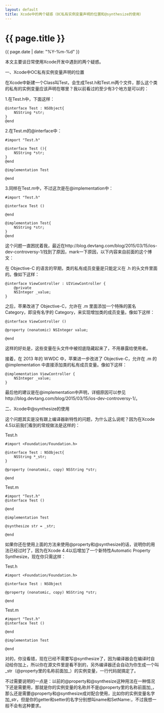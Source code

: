 ```yaml
---
layout: default
title: Xcode中的两个疑惑（OC私有实例变量声明的位置和@synthesize的使用）
---
```

{{ page.title }}
=============
{{ page.date | date: "%Y-%m-%d" }}

本文主要谈日常使用Xcode开发中遇到的两个疑惑。

一、Xcode中OC私有实例变量声明的位置

在Xcode中新建一个Class叫Test，会生成Test.h和Test.m两个文件，那么这个类的私有的实例变量应该声明在哪里？我以前看过的至少有3个地方是可以的：

1.在Test.h中，下面这样：

    @interface Test : NSObject{
        NSString *str;
    }
    @end

2.在Test.m的@interface中：

    #import "Test.h"

	@interface Test (){
        NSString *str;
	}
	@end

	@implementation Test

	@end

3.同样在Test.m中，不过这次是在@implementation中：

	#import "Test.h"

	@interface Test ()

	@end

	@implementation Test{
	    NSString *str;
	}
	@end

这个问题一直困扰着我，最近在http://blog.devtang.com/blog/2015/03/15/ios-dev-controversy-1/找到了原因，mark一下原因，以下内容来自前面的这个博文：

在 Objective-C 的语言的早期，类的私有成员变量是只能定义在 .h 的头文件里面的。像如下这样：

	@interface ViewController : UIViewController {
        @private
        NSInteger _value;
	}

之后，苹果改进了 Objective-C，允许在 .m 里面添加一个特殊的匿名 Category，即没有名字的 Category，来实现增加类的成员变量。像如下这样：

	@interface ViewController ()

	@property (nonatomic) NSInteger value;

	@end

这样的好处是，这些变量在头文件中被彻底隐藏起来了，不用暴露给使用者。

接着，在 2013 年的 WWDC 中，苹果进一步改进了 Objective-C，允许在 .m 的 @implementation 中直接添加类的私有成员变量。像如下这样：

	@implementation ViewController {
        NSInteger _value;
	}

最后他的建议是在@implementation中声明，详细原因可以参见http://blog.devtang.com/blog/2015/03/15/ios-dev-controversy-1/。

二、Xcode中@synthesize的使用

这个问题其实是没有跟上编译器新特性的问题，为什么这么说呢？因为在Xcode 4.5以前我们看到的常规做法是这样的：

Test.h

	#import <Foundation/Foundation.h>

	@interface Test : NSObject{
        NSString *_str;
	}

	@property (nonatomic, copy) NSString *str;

	@end

Test.m

	#import "Test.h"
	@interface Test ()

	@end

	@implementation Test

	@synthesize str = _str;

	@end

如果你还在使用上面的方法来使用@property和@synthesize的话，说明你的用法已经过时了，因为在Xcode 4.4以后增加了一个新特性Automatic Property Synthesize，现在你只需这样：

Test.h

	#import <Foundation/Foundation.h>

	@interface Test : NSObject

	@property (nonatomic, copy) NSString *str;

	@end

Test.m

	#import "Test.h"
	@interface Test ()

	@end

	@implementation Test

	@end

对的，你没看错，现在已经不需要写@synthesize了，因为编译器会在编译时自动给你加上，所以你在源文件里是看不到的，另外编译器还会自动为你生成一个叫_str（@property里的名称前面加_）的实例变量，一行代码就搞定了。

不过需要说明的一点是：以前的@property和@synthesize这种用法在一种情况下还是需要用，那就是你的实例变量的名称并不是@property里的名称前面加_，那么还是需要@property和@synthesize成对配合使用，比如你的实例变量名字加_str，但是你的getter和setter的名字分别想叫name和SetName:，不过我想一般不会有这种要求。

